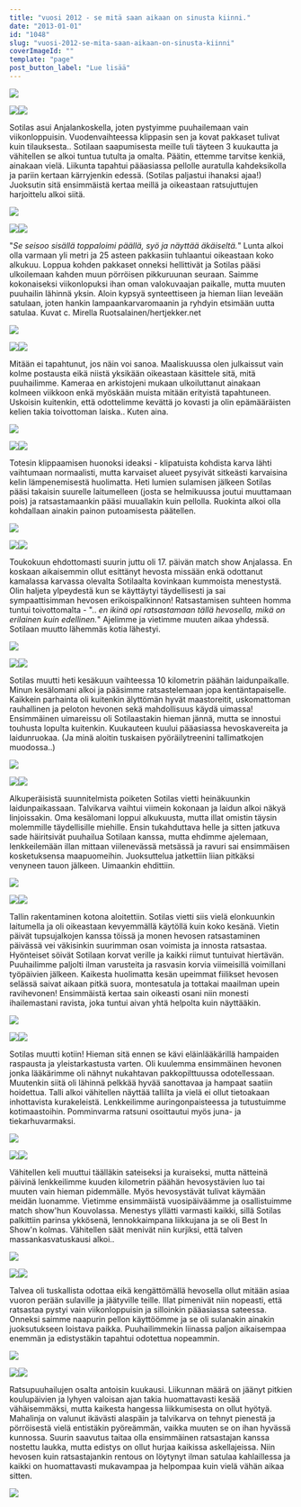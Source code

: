 ```yaml
---
title: "vuosi 2012 - se mitä saan aikaan on sinusta kiinni."
date: "2013-01-01"
id: "1048"
slug: "vuosi-2012-se-mita-saan-aikaan-on-sinusta-kiinni"
coverImageId: ""
template: "page"
post_button_label: "Lue lisää"
---
```


[![](images/tammikuu.png)](http://1.bp.blogspot.com/-NyqIfVZmo9k/UOBB1EarH_I/AAAAAAAAEds/_e107Yu2b3A/s1600/tammikuu.png)

[![](images/IMG_3345.png)](http://1.bp.blogspot.com/-zMDhBoCbMls/UOGiX-DHnuI/AAAAAAAAEfw/5Yadx-14qIg/s1600/IMG_3345.png)[![](images/S3+(6).png)](http://2.bp.blogspot.com/-2tHUswttr7Y/UOGicDtmzyI/AAAAAAAAEgI/cGtTYGUPjPY/s1600/S3+(6).png)

  

Sotilas asui Anjalankoskella, joten pystyimme puuhailemaan vain viikonloppuisin. Vuodenvaihteessa klippasin sen ja kovat pakkaset tulivat kuin tilauksesta.. Sotilaan saapumisesta meille tuli täyteen 3 kuukautta ja vähitellen se alkoi tuntua tutulta ja omalta. Päätin, ettemme tarvitse kenkiä, ainakaan vielä. Liikunta tapahtui pääasiassa pellolle auratulla kahdeksikolla ja pariin kertaan kärryjenkin edessä. (Sotilas paljastui ihanaksi ajaa!) Juoksutin sitä ensimmäistä kertaa meillä ja oikeastaan ratsujuttujen harjoittelu alkoi siitä.

  

  

[![](images/helmikuu.png)](http://1.bp.blogspot.com/-2cYSATlORdE/UOBBvOt0RpI/AAAAAAAAEcs/BJPDIZ3duF0/s1600/helmikuu.png)

[![](images/unknown_soldier17.png)](http://1.bp.blogspot.com/-pOL8Qu6307g/UOGjEQr838I/AAAAAAAAEgg/qP1dNT9JhqE/s1600/unknown_soldier17.png)[![](images/unknown_soldier_apex1.png)](http://1.bp.blogspot.com/-s-1gCpHYx94/UOGjGPpQE8I/AAAAAAAAEgo/WAhiN_eH6aw/s1600/unknown_soldier_apex1.png)

  

"_Se seisoo sisällä toppaloimi päällä, syö ja näyttää äkäiseltä._" Lunta alkoi olla varmaan yli metri ja 25 asteen pakkasiin tuhlaantui oikeastaan koko alkukuu. Loppua kohden pakkaset onneksi hellittivät ja Sotilas pääsi ulkoilemaan kahden muun pörröisen pikkuruunan seuraan. Saimme kokonaiseksi viikonlopuksi ihan oman valokuvaajan paikalle, mutta muuten puuhailin lähinnä yksin. Aloin kypsyä synteettiseen ja hieman liian leveään satulaan, joten hankin lampaankarvaromaanin ja ryhdyin etsimään uutta satulaa. Kuvat c. Mirella Ruotsalainen/hertjekker.net

  

  

[![](images/maaliskuu.png)](http://3.bp.blogspot.com/-WcqgJble1Yg/UOBByvAFqVI/AAAAAAAAEdU/piT784YJxwo/s1600/maaliskuu.png)

[![](images/IMG_4795.png)](http://1.bp.blogspot.com/-2AAwQfeSb50/UOL_rmnMa3I/AAAAAAAAEnc/ootNvk1DKBM/s1600/IMG_4795.png)[![](images/IMG_4775.png)](http://3.bp.blogspot.com/-rv0VAPdF8uE/UOL_oCPhoBI/AAAAAAAAEnU/_Jy6EPtEGZg/s1600/IMG_4775.png)

  

Mitään ei tapahtunut, jos näin voi sanoa. Maaliskuussa olen julkaissut vain kolme postausta eikä niistä yksikään oikeastaan käsittele sitä, mitä puuhailimme. Kameraa en arkistojeni mukaan ulkoiluttanut ainakaan kolmeen viikkoon enkä myöskään muista mitään erityistä tapahtuneen. Uskoisin kuitenkin, että odottelimme kevättä jo kovasti ja olin epämääräisten kelien takia toivottoman laiska.. Kuten aina.

  

  

[![](images/huhtikuu.png)](http://3.bp.blogspot.com/-NdSeiiLFkdw/UOBBv76hL7I/AAAAAAAAEc0/_lz5_4sVcjA/s1600/huhtikuu.png)

[![](images/IMG_8952.png)](http://4.bp.blogspot.com/-EqSwXW3xHDY/UOGkGErKeYI/AAAAAAAAEg8/1UcozF51thk/s1600/IMG_8952.png)[![](images/IMG_8795.png)](http://1.bp.blogspot.com/-vKPygv4Gr9U/UOGkE9bjKXI/AAAAAAAAEg0/qoWdh_OCaLE/s1600/IMG_8795.png)

  

Totesin klippaamisen huonoksi ideaksi - klipatuista kohdista karva lähti vaihtumaan normaalisti, mutta karvaiset alueet pysyivät sitkeästi karvaisina kelin lämpenemisestä huolimatta. Heti lumien sulamisen jälkeen Sotilas pääsi takaisin suurelle laitumelleen (josta se helmikuussa joutui muuttamaan pois) ja ratsastamaankin pääsi muuallakin kuin pellolla. Ruokinta alkoi olla kohdallaan ainakin painon putoamisesta päätellen.

  

[![](images/toukokuu.png)](http://4.bp.blogspot.com/-388MR0tMrTo/UOBB1oOfSNI/AAAAAAAAEd0/Bl9v7yeGwE0/s1600/toukokuu.png)

[![](images/IMG_0312.png)](http://1.bp.blogspot.com/-YX-1kpUFiok/UOL-CkSmNYI/AAAAAAAAEk4/71DknFV5OH8/s1600/IMG_0312.png)[![](images/IMG_9765.png)](http://4.bp.blogspot.com/-uOxeowU5e_4/UOL-KHimUXI/AAAAAAAAElY/kIG4A9O5ko4/s1600/IMG_9765.png)

  

Toukokuun ehdottomasti suurin juttu oli 17. päivän match show Anjalassa. En koskaan aikaisemmin ollut esittänyt hevosta missään enkä odottanut kamalassa karvassa olevalta Sotilaalta kovinkaan kummoista menestystä. Olin haljeta ylpeydestä kun se käyttäytyi täydellisesti ja sai sympaattisimman hevosen erikoispalkinnon! Ratsastamisen suhteen homma tuntui toivottomalta - ".. _en ikinä opi ratsastamaan tällä hevosella, mikä on erilainen kuin edellinen._" Ajelimme ja vietimme muuten aikaa yhdessä. Sotilaan muutto lähemmäs kotia lähestyi.

  

  

[![](images/kesakuu.png)](http://1.bp.blogspot.com/-4q5ZXkjNxPE/UOBBxZmv6QI/AAAAAAAAEdE/-jiISi9_5eA/s1600/kesakuu.png)

[![](images/IMG_1893.png)](http://1.bp.blogspot.com/-qh2k5xlSLV0/UOL-F9q61RI/AAAAAAAAElI/uFMvMmAAmio/s1600/IMG_1893.png)[![](images/IMG_0711.png)](http://2.bp.blogspot.com/-Yrfzl0hEHh8/UOL-Efcl7-I/AAAAAAAAElA/8uOkJKND65w/s1600/IMG_0711.png)

  

Sotilas muutti heti kesäkuun vaihteessa 10 kilometrin päähän laidunpaikalle. Minun kesälomani alkoi ja pääsimme ratsastelemaan jopa kentäntapaiselle. Kaikkein parhainta oli kuitenkin älyttömän hyvät maastoreitit, uskomattoman rauhallinen ja peloton hevonen sekä mahdollisuus käydä uimassa! Ensimmäinen uimareissu oli Sotilaastakin hieman jännä, mutta se innostui touhusta lopulta kuitenkin. Kuukauteen kuului pääasiassa hevoskavereita ja laidunruokaa. (Ja minä aloitin tuskaisen pyöräilytreenini tallimatkojen muodossa..)

  

[![](images/heinakuu.png)](http://2.bp.blogspot.com/--LnEmIQA4eQ/UOBBuef-udI/AAAAAAAAEck/_AaJKqrsVwY/s1600/heinakuu.png)

[![](images/IMG_6432.png)](http://4.bp.blogspot.com/-7gl4rCfbgvM/UOMEq__O5BI/AAAAAAAAEqk/6BdsTdIYpzk/s1600/IMG_6432.png)[![](images/IMG_7429.png)](http://4.bp.blogspot.com/-t92KmaFViuM/UOMEsTgNKYI/AAAAAAAAEqs/qnfF7u3cHMw/s1600/IMG_7429.png)

  

Alkuperäisistä suunnitelmista poiketen Sotilas vietti heinäkuunkin laidunpaikassaan. Talvikarva vaihtui viimein kokonaan ja laidun alkoi näkyä linjoissakin. Oma kesälomani loppui alkukuusta, mutta illat omistin täysin molemmille täydellisille miehille. Ensin tukahduttava helle ja sitten jatkuva sade häiritsivät puuhailua Sotilaan kanssa, mutta ehdimme ajelemaan, lenkkeilemään illan mittaan viilenevässä metsässä ja ravuri sai ensimmäisen kosketuksensa maapuomeihin. Juoksuttelua jatkettiin liian pitkäksi venyneen tauon jälkeen. Uimaankin ehdittiin.

  

[![](images/elokuu.png)](http://4.bp.blogspot.com/-neAmWbs77cI/UOBBtSyE4lI/AAAAAAAAEcg/Pgzp4fYBB4w/s1600/elokuu.png)

[![](images/IMG_2886.png)](http://2.bp.blogspot.com/-ksX2YV6WwQc/UOMDklB2IxI/AAAAAAAAEqY/Sc9dbk6BxCs/s1600/IMG_2886.png)[![](images/IMG_8916.png)](http://3.bp.blogspot.com/-LlT4mFA4SWU/UOMDGNvD0HI/AAAAAAAAEp4/ZpMsgfmP6pM/s1600/IMG_8916.png)

  

Tallin rakentaminen kotona aloitettiin. Sotilas vietti siis vielä elonkuunkin laitumella ja oli oikeastaan kevyemmällä käytöllä kuin koko kesänä. Vietin päivät tupsujalkojen kanssa töissä ja monen hevosen ratsastaminen päivässä vei väkisinkin suurimman osan voimista ja innosta ratsastaa. Hyönteiset söivät Sotilaan korvat verille ja kaikki riimut tuntuivat hiertävän. Puuhailimme paljolti ilman varusteita ja rasvasin korvia viimeisillä voimillani työpäivien jälkeen. Kaikesta huolimatta kesän upeimmat fiilikset hevosen selässä saivat aikaan pitkä suora, montesatula ja tottakai maailman upein ravihevonen! Ensimmäistä kertaa sain oikeasti osani niin monesti ihailemastani ravista, joka tuntui aivan yhtä helpolta kuin näyttääkin.

  

[![](images/syyskuu.png)](http://4.bp.blogspot.com/-AvESSFCrdiY/UOBB0fqINAI/AAAAAAAAEdk/C0trUy8IGa8/s1600/syyskuu.png)

[![](images/2.png)](http://3.bp.blogspot.com/-ML8cg6X4gbo/UOMDBXG8L_I/AAAAAAAAEpY/MMU5m4Glc7k/s1600/2.png)[![](images/IMG_8677.png)](http://2.bp.blogspot.com/-RZFADaL-qm4/UOMDFM7bZ7I/AAAAAAAAEpw/ZtkrcJLKr1M/s1600/IMG_8677.png)

  

Sotilas muutti kotiin! Hieman sitä ennen se kävi eläinlääkärillä hampaiden raspausta ja yleistarkastusta varten. Oli kuulemma ensimmäinen hevonen jonka lääkärimme oli nähnyt nukahtavan pakkopilttuussa odotellessaan. Muutenkin siitä oli lähinnä pelkkää hyvää sanottavaa ja hampaat saatiin hoidettua. Talli alkoi vähitellen näyttää tallilta ja vielä ei ollut tietoakaan inhottavista kurakeleistä. Lenkkeilimme auringonpaisteessa ja tutustuimme kotimaastoihin. Pomminvarma ratsuni osoittautui myös juna- ja tiekarhuvarmaksi.

  

  

[![](images/lokakuu.png)](http://1.bp.blogspot.com/-s_3wr6VfIPo/UOBByKAKupI/AAAAAAAAEdM/nn87c-FnoCE/s1600/lokakuu.png)

[![](images/IMG_9108.JPG)](http://4.bp.blogspot.com/-hpIenLTNQMw/UOMDHeiJPEI/AAAAAAAAEqA/XgNmeRXASOE/s1600/IMG_9108.JPG)[![](images/IMG_7389.png)](http://2.bp.blogspot.com/-RINohk2mugk/UOMDDlQ4hJI/AAAAAAAAEpo/SVFadxe18no/s1600/IMG_7389.png)

  

Vähitellen keli muuttui täälläkin sateiseksi ja kuraiseksi, mutta nätteinä päivinä lenkkeilimme kuuden kilometrin päähän hevosystävien luo tai muuten vain hieman pidemmälle. Myös hevosystävät tulivat käymään meidän luonamme. Vietimme ensimmäistä vuosipäiväämme ja osallistuimme match show'hun Kouvolassa. Menestys yllätti varmasti kaikki, sillä Sotilas palkittiin parinsa ykkösenä, lennokkaimpana liikkujana ja se oli Best In Show'n kolmas. Vähitellen säät menivät niin kurjiksi, että talven massankasvatuskausi alkoi..

  

[![](images/marraskuu.png)](http://3.bp.blogspot.com/-kK_FtwXqOSg/UOBBzXS3LII/AAAAAAAAEdc/hqYtg3z4R6M/s1600/marraskuu.png)

[![](images/IMG_0268%C3%A5.JPG)](http://2.bp.blogspot.com/-Upsj0hmvQvQ/UOMDCUootNI/AAAAAAAAEpc/sQwioODIZFo/s1600/IMG_0268%C3%A5.JPG)[![](images/IMG_0069.JPG)](http://2.bp.blogspot.com/-9Ft93PaftDs/UOMDLwPPTbI/AAAAAAAAEqQ/RY8pO62x6R4/s1600/IMG_0069.JPG)

  

Talvea oli tuskallista odottaa eikä kengättömällä hevosella ollut mitään asiaa vuoron perään sulaville ja jäätyville teille. Illat pimenivät niin nopeasti, että ratsastaa pystyi vain viikonloppuisin ja silloinkin pääasiassa sateessa. Onneksi saimme naapurin pellon käyttöömme ja se oli sulanakin ainakin juoksutukseen loistava paikka. Puuhailimmekin liinassa paljon aikaisempaa enemmän ja edistystäkin tapahtui odotettua nopeammin.

  

[![](images/joulukuu.png)](http://1.bp.blogspot.com/-EC_JHWRzmIc/UOBBwbl96aI/AAAAAAAAEdA/378YJOalfWE/s1600/joulukuu.png)

[![](images/IMG_0111x.JPG)](http://4.bp.blogspot.com/-Gs2U4Py-7uQ/UOMFXc_YJBI/AAAAAAAAEss/N7Pex2Tuds8/s1600/IMG_0111x.JPG)[![](images/22.12.2004.JPG)](http://2.bp.blogspot.com/-vjxkaCCXaBE/UOMFQWNnkjI/AAAAAAAAEsk/IB3TCA5y-Ik/s1600/22.12.2004.JPG)

  

Ratsupuuhailujen osalta antoisin kuukausi. Liikunnan määrä on jäänyt pitkien koulupäivien ja lyhyen valoisan ajan takia huomattavasti kesää vähäisemmäksi, mutta kaikesta hangessa liikkumisesta on ollut hyötyä. Mahalinja on valunut ikävästi alaspäin ja talvikarva on tehnyt pienestä ja pörröisestä vielä entistäkin pyöreämmän, vaikka muuten se on ihan hyvässä kunnossa. Suurin saavutus taitaa olla ensimmäinen ratsastajan kanssa nostettu laukka, mutta edistys on ollut hurjaa kaikissa askellajeissa. Niin hevosen kuin ratsastajankin rentous on löytynyt ilman satulaa kahlaillessa ja kaikki on huomattavasti mukavampaa ja helpompaa kuin vielä vähän aikaa sitten.

  

[![](images/ak.png)](http://1.bp.blogspot.com/-dZJaVegses4/UOM7mUEeyCI/AAAAAAAAEuo/BvFqqsbO2l0/s1600/ak.png)

